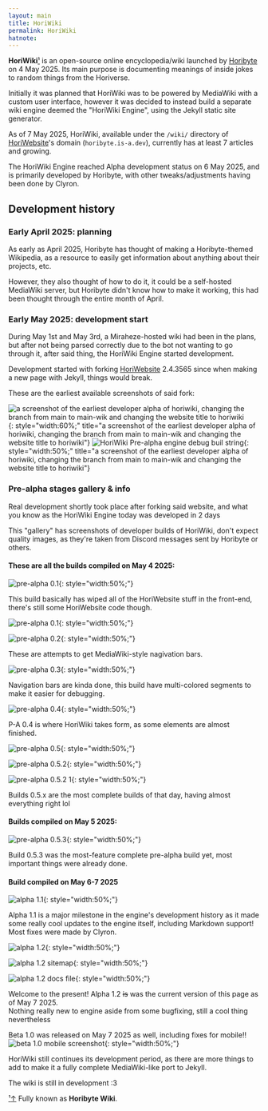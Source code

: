 ```yaml
---
layout: main
title: HoriWiki
permalink: HoriWiki
hatnote:
---
```


**HoriWiki**[&sup1;](#notec1) is an open-source online encyclopedia/wiki launched by [Horibyte](Horibyte) on 4 May 2025. Its main purpose is documenting meanings of inside jokes to random things from the Horiverse.

Initially it was planned that HoriWiki was to be powered by MediaWiki with a custom user interface, however it was decided to instead build a separate wiki engine deemed the "HoriWiki Engine", using the Jekyll static site generator.

As of 7 May 2025, HoriWiki, available under the `/wiki/` directory of [HoriWebsite](HoriWebsite)'s domain (`horibyte.is-a.dev`), currently has at least 7 articles and growing. 

The HoriWiki Engine reached Alpha development status on 6 May 2025, and is primarily developed by Horibyte, with other tweaks/adjustments having been done by Clyron.

## Development history

### Early April 2025: planning

As early as April 2025, Horibyte has thought of making a Horibyte-themed Wikipedia, as a resource to easily get information about anything about their projects, etc.

However, they also thought of how to do it, it could be a self-hosted MediaWiki server, but Horibyte didn't know how to make it working, this had been thought through the entire month of April.

### Early May 2025: development start

During May 1st and May 3rd, a Miraheze-hosted wiki had been in the plans, but after not being parsed correctly due to the bot not wanting to go through it, after said thing, the HoriWiki Engine started development.

Development started with forking [HoriWebsite](HoriWebsite) 2.4.3565 since when making a new page with Jekyll, things would break.

These are the earliest available screenshots of said fork:

![a screenshot of the earliest developer alpha of horiwiki, changing the branch from main to main-wik and changing the website title to horiwiki](img/articles/horiwiki/earliest_developer_pre-alpha.png){: style="width:60%;" title="a screenshot of the earliest developer alpha of horiwiki, changing the branch from main to main-wik and changing the website title to horiwiki"}
![HoriWiki Pre-alpha engine debug buil string](img/articles/horiwiki/devalpha-info.png){: style="width:50%;" title="a screenshot of the earliest developer alpha of horiwiki, changing the branch from main to main-wik and changing the website title to horiwiki"}

### Pre-alpha stages gallery & info

Real development shortly took place after forking said website, and what you know as the HoriWiki Engine today was developed in 2 days


This "gallery" has screenshots of developer builds of HoriWiki, don't expect quality images, as they're taken from Discord messages sent by Horibyte or others.

#### These are all the builds compiled on May 4 2025:

![pre-alpha 0.1](img/articles/horiwiki/pa0.1.png){: style="width:50%;"}

This build basically has wiped all of the HoriWebsite stuff in the front-end, there's still some HoriWebsite code though.

![pre-alpha 0.1](img/articles/horiwiki/pa0.1-1.png){: style="width:50%;"}


![pre-alpha 0.2](img/articles/horiwiki/pa0.2.png){: style="width:50%;"}

These are attempts to get MediaWiki-style nagivation bars.

![pre-alpha 0.3](img/articles/horiwiki/pa0.3.png){: style="width:50%;"}

Navigation bars are kinda done, this build have multi-colored segments to make it easier for debugging.

![pre-alpha 0.4](img/articles/horiwiki/pa0.4.png){: style="width:50%;"}

P-A 0.4 is where HoriWiki takes form, as some elements are almost finished.

![pre-alpha 0.5](img/articles/horiwiki/pa0.5.png){: style="width:50%;"}

![pre-alpha 0.5.2](img/articles/horiwiki/pa0.5.2.png){: style="width:50%;"}

![pre-alpha 0.5.2 1](img/articles/horiwiki/pa0.5.2-1.png){: style="width:50%;"}

Builds 0.5.x are the most complete builds of that day, having almost everything right lol



#### Builds compiled on May 5 2025:

![pre-alpha 0.5.3](img/articles/horiwiki/pa0.5.3-anaheim.png){: style="width:50%;"}

Build 0.5.3 was the most-feature complete pre-alpha build yet, most important things were already done.

#### Build compiled on May 6-7 2025

![alpha 1.1](img/articles/horiwiki/a1.1.png){: style="width:50%;"}

Alpha 1.1 is a major milestone in the engine's development history as it made some really cool updates to the engine itself, including Markdown support!<br>Most fixes were made by Clyron.

![alpha 1.2](img/articles/horiwiki/a1.2-home.png){: style="width:50%;"}

![alpha 1.2 sitemap](img/articles/horiwiki/a1.2-dirlist.png){: style="width:50%;"}

![alpha 1.2 docs file](img/articles/horiwiki/a1.2-cthrwd.png){: style="width:50%;"}


Welcome to the present! Alpha 1.2 ~~is~~ was the current version of this page as of May 7 2025.<br>Nothing really new to engine aside from some bugfixing, still a cool thing nevertheless

Beta 1.0 was released on May 7 2025 as well, including fixes for mobile!!
![beta 1.0 mobile screenshot](img/articles/horiwiki/b1.0-m.png){: style="width:50%;"}

HoriWiki still continues its development period, as there are more things to add to make it a fully complete MediaWiki-like port to Jekyll.

The wiki is still in development :3

<p id="note"><a href="#notec1" id="notec1">&sup1;<span></span>&uparrow;</a> Fully known as <b>Horibyte Wiki</b>.</p>
